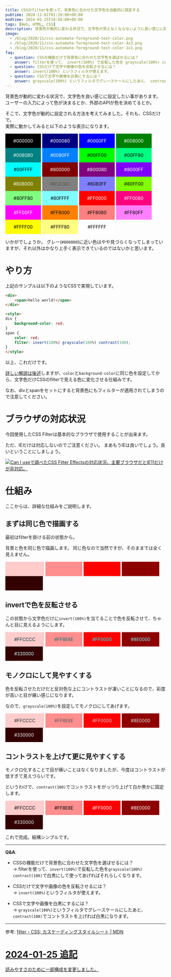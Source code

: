```yaml
---
title: CSSのfilterを使って、背景色に合わせた文字色を自動的に設定する
pubtime: 2020-11-01T01:29:00+09:00
modtime: 2024-01-25T18:50:00+09:00
tags: [Web, HTML, CSS]
description: 背景色が動的に変わる状況で、文字色が見えなくならないように良い感じに設定したい時があります。JavaScriptで書くのは面倒なので、CSSのfilterを使って上手いことやってもらう方法をご紹介します。
image:
  - /blog/2020/11/css-automate-foreground-text-color.png
  - /blog/2020/11/css-automate-foreground-text-color-4x3.png
  - /blog/2020/11/css-automate-foreground-text-color-1x1.png
faq:
  - question: CSSの機能だけで背景色に合わせた文字色を選ばせるには？
    answer: filterを使って、 invert(100%) で反転した色を grayscale(100%) contrast(100) で白黒にして使ってあげればそれらしくなります。
  - question: CSSだけで文字や画像の色を反転させるには？
    answer: invert(100%) というフィルタが使えます。
  - question: CSSで文字や画像を白黒にするには？
    answer: grayscale(100%) というフィルタでグレースケールにしたあと、 contrast(100) でコントラストを上げれば白黒になります。
---
```


背景色が動的に変わる状況で、文字色を良い感じに設定したい事があります。
ユーザーの入力によって色が決まるとか、外部のAPIが色を決めてるとか。

そこで、文字色が動的に設定される方法を考えてみました。それも、CSSだけで。  
実際に動かしてみると以下のような表示になります。

<div role="img" aria-label="カラフルな27色の枠と、その上に白か黒の文字でカラーコードが表示されている。明るい色の場合は黒い文字、暗い色の場合は白い文字。">
  <div style="background-color: #000000; display: inline-block; text-align: center; padding: 1em; width: 6em"><span style="color: #000000; filter: invert(100%) grayscale(100%) contrast(100)">#000000</span></div>
  <div style="background-color: #000080; display: inline-block; text-align: center; padding: 1em; width: 6em"><span style="color: #000080; filter: invert(100%) grayscale(100%) contrast(100)">#000080</span></div>
  <div style="background-color: #0000FF; display: inline-block; text-align: center; padding: 1em; width: 6em"><span style="color: #0000FF; filter: invert(100%) grayscale(100%) contrast(100)">#0000FF</span></div>
  <div style="background-color: #008000; display: inline-block; text-align: center; padding: 1em; width: 6em"><span style="color: #008000; filter: invert(100%) grayscale(100%) contrast(100)">#008000</span></div>
  <div style="background-color: #008080; display: inline-block; text-align: center; padding: 1em; width: 6em"><span style="color: #008080; filter: invert(100%) grayscale(100%) contrast(100)">#008080</span></div>
  <div style="background-color: #0080FF; display: inline-block; text-align: center; padding: 1em; width: 6em"><span style="color: #0080FF; filter: invert(100%) grayscale(100%) contrast(100)">#0080FF</span></div>
  <div style="background-color: #00FF00; display: inline-block; text-align: center; padding: 1em; width: 6em"><span style="color: #00FF00; filter: invert(100%) grayscale(100%) contrast(100)">#00FF00</span></div>
  <div style="background-color: #00FF80; display: inline-block; text-align: center; padding: 1em; width: 6em"><span style="color: #00FF80; filter: invert(100%) grayscale(100%) contrast(100)">#00FF80</span></div>
  <div style="background-color: #00FFFF; display: inline-block; text-align: center; padding: 1em; width: 6em"><span style="color: #00FFFF; filter: invert(100%) grayscale(100%) contrast(100)">#00FFFF</span></div>
  <div style="background-color: #800000; display: inline-block; text-align: center; padding: 1em; width: 6em"><span style="color: #800000; filter: invert(100%) grayscale(100%) contrast(100)">#800000</span></div>
  <div style="background-color: #800080; display: inline-block; text-align: center; padding: 1em; width: 6em"><span style="color: #800080; filter: invert(100%) grayscale(100%) contrast(100)">#800080</span></div>
  <div style="background-color: #8000FF; display: inline-block; text-align: center; padding: 1em; width: 6em"><span style="color: #8000FF; filter: invert(100%) grayscale(100%) contrast(100)">#8000FF</span></div>
  <div style="background-color: #808000; display: inline-block; text-align: center; padding: 1em; width: 6em"><span style="color: #808000; filter: invert(100%) grayscale(100%) contrast(100)">#808000</span></div>
  <div style="background-color: #808080; display: inline-block; text-align: center; padding: 1em; width: 6em"><span style="color: #808080; filter: invert(100%) grayscale(100%) contrast(100)">#808080</span></div>
  <div style="background-color: #8080FF; display: inline-block; text-align: center; padding: 1em; width: 6em"><span style="color: #8080FF; filter: invert(100%) grayscale(100%) contrast(100)">#8080FF</span></div>
  <div style="background-color: #80FF00; display: inline-block; text-align: center; padding: 1em; width: 6em"><span style="color: #80FF00; filter: invert(100%) grayscale(100%) contrast(100)">#80FF00</span></div>
  <div style="background-color: #80FF80; display: inline-block; text-align: center; padding: 1em; width: 6em"><span style="color: #80FF80; filter: invert(100%) grayscale(100%) contrast(100)">#80FF80</span></div>
  <div style="background-color: #80FFFF; display: inline-block; text-align: center; padding: 1em; width: 6em"><span style="color: #80FFFF; filter: invert(100%) grayscale(100%) contrast(100)">#80FFFF</span></div>
  <div style="background-color: #FF0000; display: inline-block; text-align: center; padding: 1em; width: 6em"><span style="color: #FF0000; filter: invert(100%) grayscale(100%) contrast(100)">#FF0000</span></div>
  <div style="background-color: #FF0080; display: inline-block; text-align: center; padding: 1em; width: 6em"><span style="color: #FF0080; filter: invert(100%) grayscale(100%) contrast(100)">#FF0080</span></div>
  <div style="background-color: #FF00FF; display: inline-block; text-align: center; padding: 1em; width: 6em"><span style="color: #FF00FF; filter: invert(100%) grayscale(100%) contrast(100)">#FF00FF</span></div>
  <div style="background-color: #FF8000; display: inline-block; text-align: center; padding: 1em; width: 6em"><span style="color: #FF8000; filter: invert(100%) grayscale(100%) contrast(100)">#FF8000</span></div>
  <div style="background-color: #FF8080; display: inline-block; text-align: center; padding: 1em; width: 6em"><span style="color: #FF8080; filter: invert(100%) grayscale(100%) contrast(100)">#FF8080</span></div>
  <div style="background-color: #FF80FF; display: inline-block; text-align: center; padding: 1em; width: 6em"><span style="color: #FF80FF; filter: invert(100%) grayscale(100%) contrast(100)">#FF80FF</span></div>
  <div style="background-color: #FFFF00; display: inline-block; text-align: center; padding: 1em; width: 6em"><span style="color: #FFFF00; filter: invert(100%) grayscale(100%) contrast(100)">#FFFF00</span></div>
  <div style="background-color: #FFFF80; display: inline-block; text-align: center; padding: 1em; width: 6em"><span style="color: #FFFF80; filter: invert(100%) grayscale(100%) contrast(100)">#FFFF80</span></div>
  <div style="background-color: #FFFFFF; display: inline-block; text-align: center; padding: 1em; width: 6em"><span style="color: #FFFFFF; filter: invert(100%) grayscale(100%) contrast(100)">#FFFFFF</span></div>
</div>

いかがでしょうか。
グレー(`#808080`)に近い色はやや見づらくなってしまっていますが、それ以外はかなり上手く表示できているのではないかと思います。


# やり方

上記のサンプルは以下のようなCSSで実現しています。

``` html
<div>
    <span>hello world!</span>
</div>

<style>
div {
    background-color: red;
}
span {
    color: red;
    filter: invert(100%) grayscale(100%) contrast(100);
}
</style>
```

以上、これだけです。

[詳しい解説は後述](#仕組み)しますが、`color`と`background-color`に同じ色を設定してから、文字色だけCSSのfilterで見える色に変化させる仕組みです。

なお、divとspanをセットにすると背景色にもフィルターが適用されてしまうので注意してください。


# ブラウザの対応状況

今回使用したCSS Filterは基本的なブラウザで使用することが出来ます。

ただ、IEだけは対応しないのでご注意ください。
まあもうIEは良いでしょう。良いということにしましょう。

[![Can I useで調べたCSS Filter Effectsの対応状況。主要ブラウザだとIE11だけが非対応。](/blog/2020/11/caniuse-css-filter-effects.jpg "600x356")](https://caniuse.com/css-filters)


# 仕組み

ここからは、詳細な仕組みをご説明します。

## まずは同じ色で描画する

最初はfilterを掛ける前の状態から。

背景と色を同じ色で描画します。
同じ色なので当然ですが、そのままでは全く見えません。

<div role="img" aria-label="様々な明るさの赤い背景に、背景と同じ色で文字が表示されている。なので、全く見えない。">
  <div style="background-color: #FFCCCC; display: inline-block; padding: 1em 2em"><span style="color: #FFCCCC">#FFCCCC</span></div>
  <div style="background-color: #FF8E8E; display: inline-block; padding: 1em 2em"><span style="color: #FF8E8E">#FF8E8E</span></div>
  <div style="background-color: #FF0000; display: inline-block; padding: 1em 2em"><span style="color: #FF0000">#FF0000</span></div>
  <div style="background-color: #8E0000; display: inline-block; padding: 1em 2em"><span style="color: #8E0000">#8E0000</span></div>
  <div style="background-color: #330000; display: inline-block; padding: 1em 2em"><span style="color: #330000">#330000</span></div>
</div>

## invertで色を反転させる

この状態から文字色だけに`invert(100%)`を当てることで色を反転させて、ちゃんと目に見えるようにします。

<div role="img" aria-label="様々な明るさの赤い背景に、文字はシアンで表示されている。背景が明るい赤の場合は暗いシアン、暗い赤の場合は明るいシアン。色の差が激しくて目がつらい。">
  <div style="background-color: #FFCCCC; display: inline-block; padding: 1em 2em"><span style="color: #FFCCCC; filter: invert(100%)">#FFCCCC</span></div>
  <div style="background-color: #FF8E8E; display: inline-block; padding: 1em 2em"><span style="color: #FF8E8E; filter: invert(100%)">#FF8E8E</span></div>
  <div style="background-color: #FF0000; display: inline-block; padding: 1em 2em"><span style="color: #FF0000; filter: invert(100%)">#FF0000</span></div>
  <div style="background-color: #8E0000; display: inline-block; padding: 1em 2em"><span style="color: #8E0000; filter: invert(100%)">#8E0000</span></div>
  <div style="background-color: #330000; display: inline-block; padding: 1em 2em"><span style="color: #330000; filter: invert(100%)">#330000</span></div>
</div>

## モノクロにして見やすくする

色を反転させただけだと反対色な上にコントラストが凄いことになるので、彩度が高いと目が痛い感じになります。

なので、`grayscale(100%)`を設定してモノクロにしてあげます。

<div role="img" aria-label="様々な明るさの赤い背景に、今度はグレーの文字で表示されている。コントラストが低いので見えづらい。">
  <div style="background-color: #FFCCCC; display: inline-block; padding: 1em 2em"><span style="color: #FFCCCC; filter: invert(100%) grayscale(100%)">#FFCCCC</span></div>
  <div style="background-color: #FF8E8E; display: inline-block; padding: 1em 2em"><span style="color: #FF8E8E; filter: invert(100%) grayscale(100%)">#FF8E8E</span></div>
  <div style="background-color: #FF0000; display: inline-block; padding: 1em 2em"><span style="color: #FF0000; filter: invert(100%) grayscale(100%)">#FF0000</span></div>
  <div style="background-color: #8E0000; display: inline-block; padding: 1em 2em"><span style="color: #8E0000; filter: invert(100%) grayscale(100%)">#8E0000</span></div>
  <div style="background-color: #330000; display: inline-block; padding: 1em 2em"><span style="color: #330000; filter: invert(100%) grayscale(100%)">#330000</span></div>
</div>

## コントラストを上げて更に見やすくする

モノクロ化することで目が痛いことはなくなりましたが、今度はコントラストが低すぎて見えづらいです。

というわけで、`contrast(100)`でコントラストをがっつり上げて白か黒かに固定します。

<div role="img" aria-label="様々な明るさの赤い背景の上に、それぞれ見やすい白か黒かの文字が載っている。">
  <div style="background-color: #FFCCCC; display: inline-block; padding: 1em 2em"><span style="color: #FFCCCC; filter: invert(100%) grayscale(100%) contrast(100)">#FFCCCC</span></div>
  <div style="background-color: #FF8E8E; display: inline-block; padding: 1em 2em"><span style="color: #FF8E8E; filter: invert(100%) grayscale(100%) contrast(100)">#FF8E8E</span></div>
  <div style="background-color: #FF0000; display: inline-block; padding: 1em 2em"><span style="color: #FF0000; filter: invert(100%) grayscale(100%) contrast(100)">#FF0000</span></div>
  <div style="background-color: #8E0000; display: inline-block; padding: 1em 2em"><span style="color: #8E0000; filter: invert(100%) grayscale(100%) contrast(100)">#8E0000</span></div>
  <div style="background-color: #330000; display: inline-block; padding: 1em 2em"><span style="color: #330000; filter: invert(100%) grayscale(100%)">#330000</span></div>
</div>

これで完成。結構シンプルです。

---

**Q&A**:
- CSSの機能だけで背景色に合わせた文字色を選ばせるには？  
  → filterを使って、`invert(100%)`で反転した色を`grayscale(100%) contrast(100)`で白黒にして使ってあげればそれらしくなります。

- CSSだけで文字や画像の色を反転させるには？  
  → `invert(100%)`というフィルタが使えます。

- CSSで文字や画像を白黒にするには？  
  → `grayscale(100%)`というフィルタでグレースケールにしたあと、`contrast(100)`でコントラストを上げれば白黒になります。

---

参考: [filter - CSS: カスケーディングスタイルシート | MDN](https://developer.mozilla.org/ja/docs/Web/CSS/filter)

<ins>

# 2024-01-25 追記

読みやすさのために一部構成を変更しました。

</ins>
